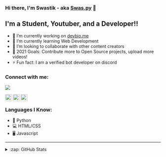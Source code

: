### Hi there, I'm Swastik - aka [Swas.py][website] 👋


## I'm a Student, Youtuber, and a Developer!!

- 🔭 I’m currently working on [devbio.me](https://devbio.me)
- 🌱 I’m currently learning Web Development
- 👯 I’m looking to collaborate with other content creators
- 🥅 2021 Goals: Contribute more to Open Source projects, upload more videos!
- ⚡ Fun fact: I am a verified bot developer on discord

### Connect with me:

[![](https://discord.c99.nl/widget/theme-4/556119013298667520.png)](https://discord.gg/TXF3hBj)

[<img align="left" alt="cws | YouTube" width="22px" src="https://assets.stickpng.com/images/580b57fcd9996e24bc43c545.png" />][youtube]
[<img align="left" alt="cws | Twitter" width="22px" src="https://logodownload.org/wp-content/uploads/2014/09/twitter-logo-4.png" />][twitter]
[<img align="left" alt="cws | Reddit" width="22px" src="https://external-preview.redd.it/iDdntscPf-nfWKqzHRGFmhVxZm4hZgaKe5oyFws-yzA.png?auto=webp&s=38648ef0dc2c3fce76d5e1d8639234d8da0152b2" />][reddit]
<br />

### Languages I Know:
- 🐍 Python
- 💻 HTML/CSS
- 🖥️ Javascript

---

<details>
  <summary>:zap: GitHub Stats</summary>

  <img align="left" alt="CodeWithSwastik's GitHub Stats" src="https://github-readme-stats.vercel.app/api?username=CodeWithSwastik&show_icons=true&hide_border=true&theme=radical" />

</details>

[website]: https://github.com/codewithswastik
[twitter]: https://twitter.com/codewithswastik
[youtube]: https://youtube.com/codewithswastik
[discord]: https://discord.gg/TXF3hBj
[reddit]: https://www.reddit.com/u/Coder_Swastik

